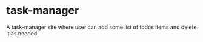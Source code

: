 # task-manager
A task-manager site where user can add some list of todos items and delete it as needed
